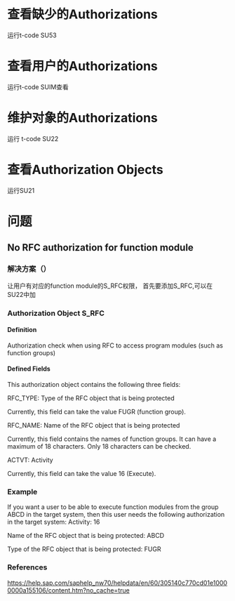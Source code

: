 # 查看缺少的Authorizations
运行t-code SU53
# 查看用户的Authorizations
运行t-code SUIM查看
# 维护对象的Authorizations
运行 t-code SU22
# 查看Authorization Objects
运行SU21
# 问题
## No RFC authorization for function module
### 解决方案（）
让用户有对应的function module的S_RFC权限， 
首先要添加S_RFC,可以在SU22中加

### Authorization Object S_RFC 
#### Definition
Authorization check when using RFC to access program modules (such as function groups)

#### Defined Fields
This authorization object contains the following three fields:  

RFC_TYPE: Type of the RFC object that is being protected  

Currently, this field can take the value FUGR (function group).  

RFC_NAME: Name of the RFC object that is being protected  

Currently, this field contains the names of function groups. It can have a maximum of 18 characters. Only 18 characters can be checked.  

ACTVT: Activity  

Currently, this field can take the value 16 (Execute).  
### Example
If you want a user to be able to execute function modules from the group ABCD in the target system, then this user needs the following authorization in the target system:
Activity: 16

Name of the RFC object that is being protected: ABCD

Type of the RFC object that is being protected: FUGR

### References
https://help.sap.com/saphelp_nw70/helpdata/en/60/305140c770cd01e10000000a155106/content.htm?no_cache=true
